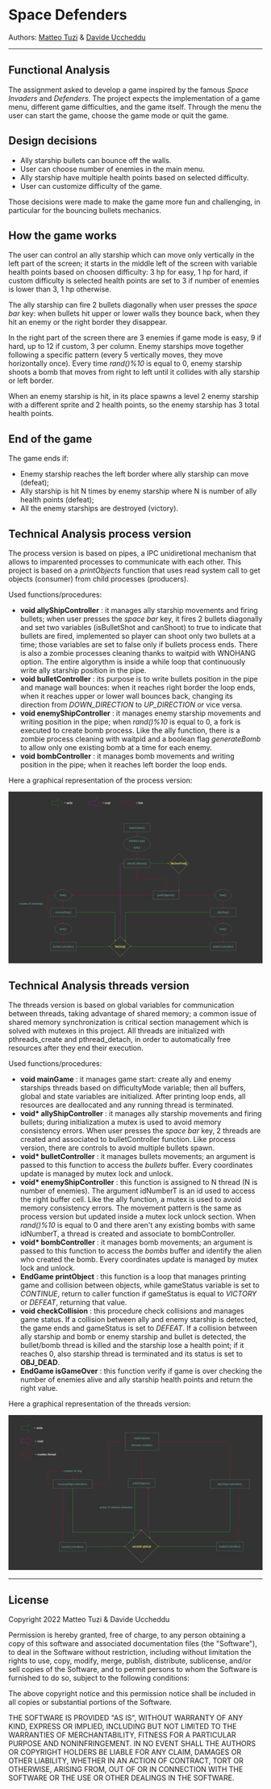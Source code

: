 # Space Defenders

Authors: [Matteo Tuzi](https://www.github.com/MatteoTuzi) & [Davide Uccheddu](https://www.github.com/barux)
***

## Functional Analysis

The assignment asked to develop a game inspired by the famous _Space Invaders_ and _Defenders_. The project expects the implementation of a game menu, different game difficulties, and the game itself. Through the menu the user can start the game, choose the game mode or quit the game.

## Design decisions

- Ally starship bullets can bounce off the walls.
- User can choose number of enemies in the main menu.
- Ally starship have multiple health points based on selected difficulty.
- User can customize difficulty of the game.

Those decisions were made to make the game more fun and challenging, in particular for the bouncing bullets mechanics.

## How the game works

The user can control an ally starship which can move only vertically in the left part of the screen; it starts in the middle left of the screen with variable health points based on choosen difficulty: 3 hp for easy, 1 hp for hard, if custom difficulty is selected health points are set to 3 if number of enemies is lower than 3, 1 hp otherwise.

The ally starship can fire 2 bullets diagonally when user presses the _space bar_ key: when bullets hit upper or lower walls they bounce back, when they hit an enemy or the right border they disappear.

In the right part of the screen there are 3 enemies if game mode is easy, 9 if hard, up to 12 if custom, 3 per column. Enemy starships move together following a specific pattern (every 5 vertically moves, they move horizontally once). Every time _rand()%10_ is equal to 0, enemy starship shoots a bomb that moves from right to left until it collides with ally starship or left border.

When an enemy starship is hit, in its place spawns a level 2 enemy starship with a different sprite and 2 health points, so the enemy starship has 3 total health points.

## End of the game

The game ends if:

- Enemy starship reaches the left border where ally starship can move (defeat);
- Ally starship is hit N times by enemy starship where N is number of ally health points (defeat);
- All the enemy starships are destroyed (victory).

## Technical Analysis process version

The process version is based on pipes, a IPC unidiretional mechanism that allows to imparented processes to communicate with each other. This project is based on a _printObjects_ function that uses read system call to get objects (consumer) from child processes (producers).

Used functions/procedures:

- **void allyShipController** : it manages ally starship movements and firing bullets; when user presses the _space bar_ key, it fires 2 bullets diagonally and set two variables (isBulletShot and canShoot) to true to indicate that bullets are fired, implemented so player can shoot only two bullets at a time; those variables are set to false only if bullets process ends.
There is also a zombie processes cleaning thanks to waitpid with WNOHANG option. The entire algorythm is inside a while loop that continuously write ally starship position in the pipe.
- **void bulletController** : its purpose is to write bullets position in the pipe and manage wall bounces: when it reaches right border the loop ends, when it reaches upper or lower wall bounces back, changing its direction from _DOWN_DIRECTION_ to _UP_DIRECTION_ or vice versa.
- **void enemyShipController** : it manages enemy starship movements and writing position in the pipe; when _rand()%10_ is equal to 0, a fork is executed to create bomb process. Like the ally function, there is a zombie process cleaning with waitpid and a boolean flag _generateBomb_ to allow only one existing bomb at a time for each enemy.
- **void bombController** : it manages bomb movements and writing position in the pipe; when it reaches left border the loop ends.

Here a graphical representation of the process version:

![](/Documents/Analisi.png)

## Technical Analysis threads version

The threads version is based on global variables for communication between threads, taking advantage of shared memory; a common issue of shared memory synchronization is critical section management which is solved with mutexes in this project. All threads are initialized with pthreads_create and pthread_detach, in order to automatically free resources after they end their execution.

Used functions/procedures:

- **void mainGame** : it manages game start: create ally and enemy starships threads based on difficultyMode variable; then all buffers, global and state variables are initialized. After printing loop ends, all resources are deallocated and any running thread is terminated.
- **void\* allyShipController** : it manages ally starship movements and firing bullets; during initialization a mutex is used to avoid memory consistency errors. When user presses the _space bar_ key, 2 threads are created and associated to bulletController function. Like process version, there are controls to avoid multiple bullets spawn.
- **void\* bulletController** : it manages bullets movements; an argument is passed to this function to access the _bullets_ buffer. Every coordinates update is managed by mutex lock and unlock.
- **void\* enemyShipController** : this function is assigned to N thread (N is number of enemies). The argument idNumberT is an id used to access the right buffer cell. Like the ally function, a mutex is used to avoid memory consistency errors. The movement pattern is the same as process version but updated inside a mutex lock unlock section. When _rand()%10_ is equal to 0 and there aren't any existing bombs with same idNumberT, a thread is created and associate to bombController.
- **void\* bombController** : it manages bomb movements; an argument is passed to this function to access the _bombs_ buffer and identify the alien who created the bomb. Every coordinates update is managed by mutex lock and unlock.
- **EndGame printObject** : this function is a loop that manages printing game and collision between objects, while gameStatus variable is set to _CONTINUE_, return to caller function if gameStatus is equal to _VICTORY_ or _DEFEAT_, returning that value.
- **void checkCollision** : this procedure check collisions and manages game status. If a collision between ally and enemy starship is detected, the game ends and gameStatus is set to _DEFEAT_. If a collision between ally starship and bomb or enemy starship and bullet is detected, the bullet/bomb thread is killed and the starship lose a health point; if it reaches 0, also starship thread is terminated and its status is set to __OBJ_DEAD__.
- **EndGame isGameOver** : this function verify if game is over checking the number of enemies alive and ally starship health points and return the right value.

Here a graphical representation of the threads version:

![](/Documents/AnalisiThread.png)

***

## License

Copyright 2022 Matteo Tuzi & Davide Uccheddu

Permission is hereby granted, free of charge, to any person obtaining a copy of this software and associated documentation files (the "Software"), to deal in the Software without restriction, including without limitation the rights to use, copy, modify, merge, publish, distribute, sublicense, and/or sell copies of the Software, and to permit persons to whom the Software is furnished to do so, subject to the following conditions:

The above copyright notice and this permission notice shall be included in all copies or substantial portions of the Software.

THE SOFTWARE IS PROVIDED "AS IS", WITHOUT WARRANTY OF ANY KIND, EXPRESS OR IMPLIED, INCLUDING BUT NOT LIMITED TO THE WARRANTIES OF MERCHANTABILITY, FITNESS FOR A PARTICULAR PURPOSE AND NONINFRINGEMENT. IN NO EVENT SHALL THE AUTHORS OR COPYRIGHT HOLDERS BE LIABLE FOR ANY CLAIM, DAMAGES OR OTHER LIABILITY, WHETHER IN AN ACTION OF CONTRACT, TORT OR OTHERWISE, ARISING FROM, OUT OF OR IN CONNECTION WITH THE SOFTWARE OR THE USE OR OTHER DEALINGS IN THE SOFTWARE.